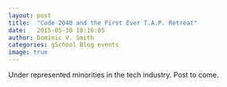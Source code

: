 ```yaml
---
layout: post
title:  "Code 2040 and the First Ever T.A.P. Retreat"
date:   2015-05-30 18:16:05
author: Dominic V. Smith
categories: gSchool Blog events
image: true
---
```


Under represented minorities in the tech industry. Post to come.


